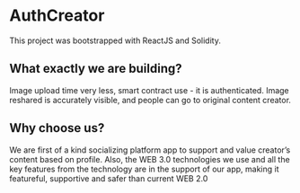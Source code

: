 # AuthCreator

This project was bootstrapped with ReactJS and Solidity.

## What exactly we are building?
Image upload time very less, smart contract use - it is authenticated. Image reshared is accurately visible, and people can go to original content creator.

## Why choose us?
We are first of a kind socializing platform app to support and value creator’s content based on profile. Also, the WEB 3.0 technologies we use and all the key features from the technology are in the support of our app, making it featureful, supportive and safer than current WEB 2.0
